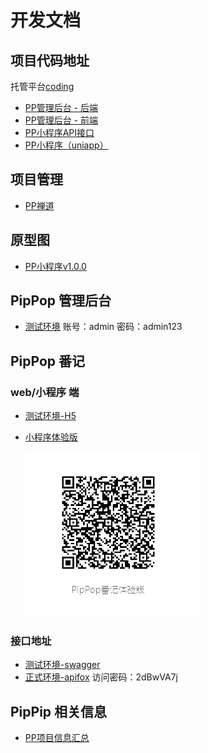 # 开发文档

## 项目代码地址

托管平台[coding](https://coding.net)

- [PP管理后台 - 后端](https://java-tce.coding.net/p/pippop/d/overseaSystem/git)
- [PP管理后台 - 前端](https://java-tce.coding.net/p/pippop/d/overseaWeb/git)
- [PP小程序API接口](https://java-tce.coding.net/p/pippop/d/pippop/git/tree/develop)
- [PP小程序（uniapp）](https://java-tce.coding.net/p/pippop/d/uni-pippop/git)

## 项目管理

- [PP禅道](http://106.55.103.251:16283/zentao/my.html)

## 原型图

- [PP小程序v1.0.0](https://lanhuapp.com/web/#/item/project/product?tid=ca94ab4c-381a-434d-910f-b8b165e779f9&pid=3d0e7f80-aa10-464c-bbb6-094cf75e4152&versionId=47f50b53-8ce0-4303-9462-8c1b1de3ae30&docId=780dde13-a135-4f03-b57a-1136b5a928e0&docType=axure&pageId=c50ca61e484f4e9db425baaaccf3730e&image_id=780dde13-a135-4f03-b57a-1136b5a928e0)

## PipPop 管理后台

- [测试环境](https://admin.pippop.com.cn) 账号：admin 密码：admin123

## PipPop 番记

### web/小程序 端

- [测试环境-H5](https://www.pippop.net)
- [小程序体验版](https://www.pippop.com.cn)
  
  ![PipPop 番记体验版申请](/images/mini-pippop-code-dev.jpg)

### 接口地址

- [测试环境-swagger](http://110.40.177.28:18091/swagger-ui.html)
- [正式环境-apifox](https://w6tasqfcm2.apifox.cn) 访问密码：2dBwVA7j

## PipPip 相关信息

- [PP项目信息汇总](https://docs.qq.com/sheet/DRWNCempFVXZuTVpD?tab=BB08J2&_t=1747538807523&nlc=1)

